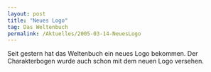 ```yaml
---
layout: post
title: "Neues Logo"
tag: Das Weltenbuch
permalink: /Aktuelles/2005-03-14-NeuesLogo
---
```


Seit gestern hat das Weltenbuch ein neues Logo bekommen. Der Charakterbogen wurde auch schon mit dem neuen Logo versehen.



